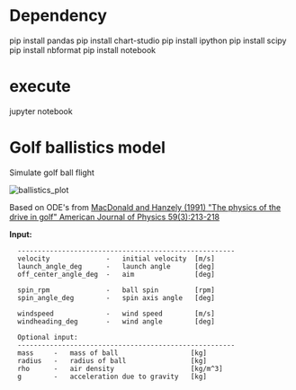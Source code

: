 # Dependency
pip install pandas
pip install chart-studio
pip install ipython
pip install scipy 
pip install nbformat
pip install notebook 

# execute
jupyter notebook

# Golf ballistics model

Simulate golf ball flight

![ballistics_plot](https://github.com/cagrell/golfmodel/blob/master/Image_1.PNG)

Based on ODE's from [MacDonald and Hanzely (1991) "The physics of the drive in golf"
    American Journal of Physics 59(3):213-218](
    https://www.researchgate.net/publication/253220357_The_physics_of_the_drive_in_golf)

__Input:__
```
  ------------------------------------------------------
  velocity              -   initial velocity  [m/s]
  launch_angle_deg      -   launch angle      [deg]
  off_center_angle_deg  -   aim               [deg]

  spin_rpm              -   ball spin         [rpm]
  spin_angle_deg        -   spin axis angle   [deg]

  windspeed             -   wind speed        [m/s] 
  windheading_deg       -   wind angle        [deg]

  Optional input:
  ------------------------------------------------------
  mass     -   mass of ball                  [kg]
  radius   -   radius of ball                [kg]
  rho      -   air density                   [kg/m^3]
  g        -   acceleration due to gravity   [kg]
```
